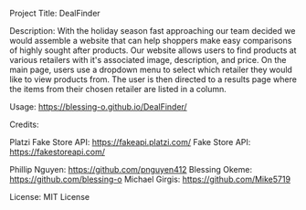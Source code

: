 
Project Title: 
DealFinder

Description: 
With the holiday season fast approaching our team decided we would assemble a website that can help shoppers make easy comparisons of highly sought after products.
Our website allows users to find products at various retailers with it's associated image, description, and price.
On the main page, users use a dropdown menu to select which retailer they would like to view products from. The user is then directed to a results page where the items from their chosen retailer are listed in a column.


Usage:
https://blessing-o.github.io/DealFinder/


Credits:

Platzi Fake Store API: https://fakeapi.platzi.com/
Fake Store API: https://fakestoreapi.com/

Phillip Nguyen: https://github.com/pnguyen412
Blessing Okeme: https://github.com/blessing-o
Michael Girgis: https://github.com/Mike5719


License:
MIT License



